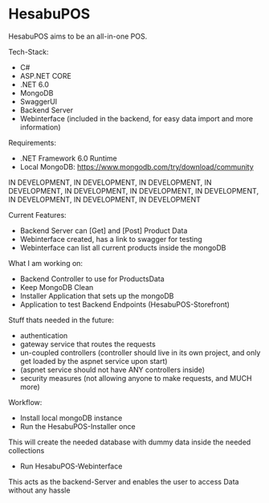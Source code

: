 # HesabuPOS
HesabuPOS aims to be an all-in-one POS.

Tech-Stack:
- C#
- ASP.NET CORE
- .NET 6.0
- MongoDB
- SwaggerUI
- Backend Server
- Webinterface (included in the backend, for easy data import and more information)

Requirements:
- .NET Framework 6.0 Runtime
- Local MongoDB: https://www.mongodb.com/try/download/community

IN DEVELOPMENT, IN DEVELOPMENT, IN DEVELOPMENT, IN DEVELOPMENT, IN DEVELOPMENT, IN DEVELOPMENT, IN DEVELOPMENT, IN DEVELOPMENT, IN DEVELOPMENT, IN DEVELOPMENT

Current Features:
- Backend Server can [Get] and [Post] Product Data
- Webinterface created, has a link to swagger for testing
- Webinterface can list all current products inside the mongoDB

What I am working on:
- Backend Controller to use for ProductsData
- Keep MongoDB Clean
- Installer Application that sets up the mongoDB
- Application to test Backend Endpoints (HesabuPOS-Storefront)

Stuff thats needed in the future:
- authentication
- gateway service that routes the requests
- un-coupled controllers (controller should live in its own project, and only get loaded by the aspnet service upon start)
- (aspnet service should not have ANY controllers inside)
- security measures (not allowing anyone to make requests, and MUCH more)

Workflow:
- Install local mongoDB instance
- Run the HesabuPOS-Installer once

This will create the needed database with dummy data inside the needed collections
- Run HesabuPOS-Webinterface

This acts as the backend-Server and enables the user to access Data without any hassle

